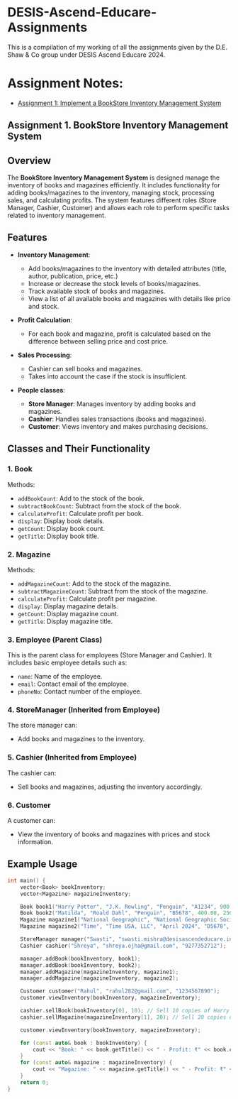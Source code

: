 # DESIS-Ascend-Educare-Assignments
This is a compilation of my working of all the assignments given by the D.E. Shaw &amp; Co group under DESIS Ascend Educare 2024.

# Assignment Notes:
- [Assignment 1: Implement a BookStore Inventory Management System](#bookstore-inventory-management-system)
## Assignment 1. BookStore Inventory Management System

## Overview
The **BookStore Inventory Management System** is designed manage the inventory of books and magazines efficiently. It includes functionality for adding books/magazines to the inventory, managing stock, processing sales, and calculating profits. The system features different roles (Store Manager, Cashier, Customer) and allows each role to perform specific tasks related to inventory management.

## Features
- **Inventory Management**: 
  - Add books/magazines to the inventory with detailed attributes (title, author, publication, price, etc.)
  - Increase or decrease the stock levels of books/magazines.
  - Track available stock of books and magazines.
  - View a list of all available books and magazines with details like price and stock.

- **Profit Calculation**: 
  - For each book and magazine, profit is calculated based on the difference between selling price and cost price.

- **Sales Processing**:
  - Cashier can sell books and magazines.
  - Takes into account the case if the stock is insufficient.

- **People classes**:
  - **Store Manager**: Manages inventory by adding books and magazines.
  - **Cashier**: Handles sales transactions (books and magazines).
  - **Customer**: Views inventory and makes purchasing decisions.

## Classes and Their Functionality

### 1. **Book**
Methods:
  - `addBookCount`: Add to the stock of the book.
  - `subtractBookCount`: Subtract from the stock of the book.
  - `calculateProfit`: Calculate profit per book.
  - `display`: Display book details.
  - `getCount`: Display book count.
  - `getTitle`: Display book title.

### 2. **Magazine**

Methods:
  - `addMagazineCount`: Add to the stock of the magazine.
  - `subtractMagazineCount`: Subtract from the stock of the magazine.
  - `calculateProfit`: Calculate profit per magazine.
  - `display`: Display magazine details.
  - `getCount`: Display magazine count.
  - `getTitle`: Display magazine title.

### 3. **Employee (Parent Class)**
This is the parent class for employees (Store Manager and Cashier). It includes basic employee details such as:
  - `name`: Name of the employee.
  - `email`: Contact email of the employee.
  - `phoneNo`: Contact number of the employee.

### 4. **StoreManager (Inherited from Employee)**
The store manager can:
  - Add books and magazines to the inventory.

### 5. **Cashier (Inherited from Employee)**
The cashier can:
  - Sell books and magazines, adjusting the inventory accordingly.
  
### 6. **Customer**
A customer can:
  - View the inventory of books and magazines with prices and stock information.

## Example Usage

```cpp
int main() {
    vector<Book> bookInventory;
    vector<Magazine> magazineInventory;

    Book book1("Harry Potter", "J.K. Rowling", "Penguin", "A1234", 900.00, 750.00, 100);
    Book book2("Matilda", "Roald Dahl", "Penguin", "B5678", 400.00, 250.00, 50);
    Magazine magazine1("National Geographic", "National Geographic Society", "March 2024", "C1234", 200.00, 100.00, 200);
    Magazine magazine2("Time", "Time USA, LLC", "April 2024", "D5678", 300.00, 200.00, 150);

    StoreManager manager("Swasti", "swasti.mishra@desisascendeducare.in", "9730587031");
    Cashier cashier("Shreya", "shreya.ojha@gmail.com", "9277352712");

    manager.addBook(bookInventory, book1);
    manager.addBook(bookInventory, book2);
    manager.addMagazine(magazineInventory, magazine1);
    manager.addMagazine(magazineInventory, magazine2);

    Customer customer("Rahul", "rahul282@gmail.com", "1234567890");
    customer.viewInventory(bookInventory, magazineInventory);

    cashier.sellBook(bookInventory[0], 10); // Sell 10 copies of Harry Potter
    cashier.sellMagazine(magazineInventory[1], 20); // Sell 20 copies of Time magazine

    customer.viewInventory(bookInventory, magazineInventory);

    for (const auto& book : bookInventory) {
        cout << "Book: " << book.getTitle() << " - Profit: ₹" << book.calculateProfit() << "\n";
    }
    for (const auto& magazine : magazineInventory) {
        cout << "Magazine: " << magazine.getTitle() << " - Profit: ₹" << magazine.calculateProfit() << "\n";
    }
    return 0;
}
